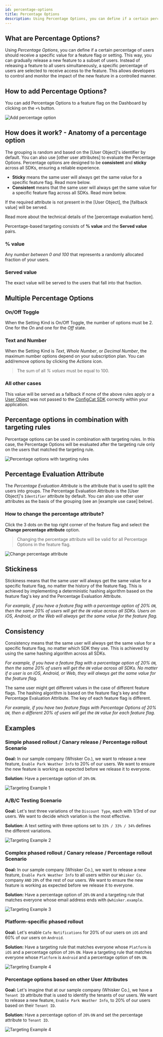```yaml
---
id: percentage-options
title: Percentage Options
description: Using Percentage Options, you can define if a certain percentage of users should receive a specific value for a feature flag or setting. This way, you can gradually release a new feature to a subset of users.
---
```


## What are Percentage Options?

Using *Percentage Options*, you can define if a certain percentage of users should receive a specific value for a feature flag or setting. This way, you can gradually release a new feature to a subset of users. Instead of releasing a feature to all users simultaneously, a specific percentage of users are selected to receive access to the feature. This allows developers to control and monitor the impact of the new feature in a controlled manner.

## How to add Percentage Options?

You can add Percentage Options to a feature flag on the Dashboard by clicking on the `+%` button.

![Add percentage option](/assets/targeting/percentage-options/add-percentage-option.jpg)

## How does it work? - Anatomy of a percentage option

The grouping is random and based on the [User Object]'s identifier by default. You can also use [other user attributes] to evaluate the Percentage Options. Percentage options are designed to be **consistent** and **sticky** across all SDKs, ensuring a reliable experience.
- **Sticky** means the same user will always get the same value for a specific feature flag. Read more below.
- **Consistent** means that the same user will always get the same value for a specific feature flag across all SDKs. Read more below.

If the required attribute is not present in the [User Object], the [fallback value] will be served.

Read more about the technical details of the [percentage evaluation here].

Percentage-based targeting consists of **% value** and the **Served value** pairs.

### % value

Any _number between 0 and 100_ that represents a randomly allocated fraction of your users.

### Served value

The exact value will be served to the users that fall into that fraction.

## Multiple Percentage Options

### On/Off Toggle

When the Setting Kind is On/Off Toggle, the number of options must be 2. One for the _On_ and one for the _Off_ state.

### Text and Number

When the Setting Kind is _Text_, _Whole Number_, or _Decimal Number_, the maximum number options depend on your subscription plan. You can add/remove options by clicking the _Actions_ icon.

> The sum of all _% values_ must be equal to 100.

### All other cases

This value will be served as a fallback if none of the above rules apply or a [User Object](advanced/user-object) was not passed to the [ConfigCat SDK](sdk-reference/overview) correctly within your application.

## Percentage options in combination with targeting rules

Percentage options can be used in combination with targeting rules. In this case, the Percentage Options will be evaluated after the targeting rule only on the users that matched the targeting rule.

![Percentage options with targeting rules](/assets/targeting/percentage-options/percentage-options-with-targeting-rules.jpg)

## Percentage Evaluation Attribute

The *Percentage Evaluation Attribute* is the attribute that is used to split the users into groups. The Percentage Evaluation Attribute is the [User Object]'s `Identifier` attribute by default. You can also use other user attributes as the basis of the grouping (see an [example use case] below).

### How to change the percentage attribute?

Click the 3 dots on the top right corner of the feature flag and select the **Change percentage attribute** option.

> Changing the percentage attribute will be valid for all Percentage Options in the feature flag.

![Change percentage attribute](/assets/targeting/percentage-options/change-percentage-attribute.jpg)

## Stickiness

Stickiness means that the same user will always get the same value for a specific feature flag, no matter the history of the feature flag. This is achieved by implementing a deterministic hashing algorithm based on the feature flag's key and the Percentage Evaluation Attribute.

*For example, if you have a feature flag with a percentage option of 20% `ON`, then the same 20% of users will get the `ON` value across all SDKs. Users on iOS, Android, or the Web will always get the same value for the feature flag.*

## Consistency

Consistency means that the same user will always get the same value for a specific feature flag, no matter which SDK they use. This is achieved by using the same hashing algorithm across all SDKs.

*For example, if you have a feature flag with a percentage option of 20% `ON`, then the same 20% of users will get the `ON` value across all SDKs. No matter if a user is on iOS, Android, or Web, they will always get the same value for the feature flag.*

The same user might get different values in the case of different feature flags. The hashing algorithm is based on the feature flag's key and the Percentage Evaluation Attribute. The key of each feature flag is different.

*For example, if you have two feature flags with Percentage Options of 20% `ON`, then a different 20% of users will get the `ON` value for each feature flag.*

## Examples

### Simple phased rollout / Canary release / Percentage rollout Scenario

**Goal:** In our sample company (Whisker Co.), we want to release a new feature, `Enable Park Weather Info` to 20% of our users. We want to ensure the new feature is working as expected before we release it to everyone.

**Solution:** Have a percentage option of `20%` `ON`.

![Targeting Example 1](/assets/targeting/percentage-options/example1.jpg)

### A/B/C Testing Scenario

**Goal:** Let's test three variations of the `Discount Type`, each with 1/3rd of our users. We want to decide which variation is the most effective. 

**Solution:** A text setting with three options set to `33% / 33% / 34%` defines the different variations.

![Targeting Example 2](/assets/targeting/percentage-options/example2.jpg)

### Complex phased rollout / Canary release / Percentage rollout Scenario

**Goal:** In our sample company (Whisker Co.), we want to release a new feature, `Enable Park Weather Info` to all users within our `Whisker Co.` company `AND` `20%` of the rest of our users. We want to ensure the new feature is working as expected before we release it to everyone.

**Solution:** Have a percentage option of `20%` `ON` and a targeting rule that matches everyone whose email address ends with `@whisker.example`.

![Targeting Example 3](/assets/targeting/percentage-options/example3.jpg)

### Platform-specific phased rollout

**Goal:** Let's enable `Cafe Notifications` for 20% of our users on `iOS` and 60% of our users on `Android`.

**Solution:** Have a targeting rule that matches everyone whose `Platform` is `iOS` and a percentage option of `20%` `ON`. Have a targeting rule that matches everyone whose `Platform` is `Android` and a percentage option of `60%` `ON`.

![Targeting Example 4](/assets/targeting/percentage-options/example4.jpg)

### Percentage options based on other User Attributes

**Goal:** Let's imagine that at our sample company (Whisker Co.), we have a `Tenant ID` attribute that is used to identify the tenants of our users. We want to release a new feature, `Enable Park Weather Info`, to 20% of our users based on their `Tenant ID`.

**Solution:** Have a percentage option of `20%` `ON` and set the percentage attribute to `Tenant ID`.

![Targeting Example 4](/assets/targeting/percentage-options/example5.jpg)
